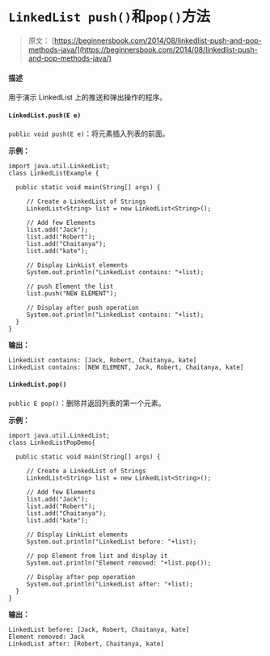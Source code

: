 # `LinkedList push()`和`pop()`方法

> 原文： [https://beginnersbook.com/2014/08/linkedlist-push-and-pop-methods-java/](https://beginnersbook.com/2014/08/linkedlist-push-and-pop-methods-java/)

#### 描述

用于演示 LinkedList 上的推送和弹出操作的程序。

#### `LinkedList.push(E e)`

`public void push(E e)`：将元素插入列表的前面。

**示例：**

```
import java.util.LinkedList;
class LinkedListExample {

  public static void main(String[] args) {

     // Create a LinkedList of Strings
     LinkedList<String> list = new LinkedList<String>();

     // Add few Elements
     list.add("Jack");
     list.add("Robert");
     list.add("Chaitanya");
     list.add("kate");

     // Display LinkList elements
     System.out.println("LinkedList contains: "+list);

     // push Element the list
     list.push("NEW ELEMENT");

     // Display after push operation
     System.out.println("LinkedList contains: "+list);
  }
}
```

**输出：**

```
LinkedList contains: [Jack, Robert, Chaitanya, kate]
LinkedList contains: [NEW ELEMENT, Jack, Robert, Chaitanya, kate]
```

#### `LinkedList.pop()`

`public E pop()`：删除并返回列表的第一个元素。

**示例：**

```
import java.util.LinkedList;
class LinkedListPopDemo{

  public static void main(String[] args) {

     // Create a LinkedList of Strings
     LinkedList<String> list = new LinkedList<String>();

     // Add few Elements
     list.add("Jack");
     list.add("Robert");
     list.add("Chaitanya");
     list.add("kate");

     // Display LinkList elements
     System.out.println("LinkedList before: "+list);

     // pop Element from list and display it
     System.out.println("Element removed: "+list.pop());

     // Display after pop operation
     System.out.println("LinkedList after: "+list);
  }
}
```

**输出：**

```
LinkedList before: [Jack, Robert, Chaitanya, kate]
Element removed: Jack
LinkedList after: [Robert, Chaitanya, kate]
```